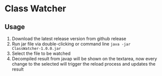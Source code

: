 # Class Watcher

## Usage
1. Download the latest release version from github release
2. Run jar file via double-clicking or command line `java -jar ClassWatcher-1.0.0.jar`
3. Select the file to be watched
4. Decompiled result from javap will be shown on the textarea, 
now every change to the selected will trigger the reload process
and updates the result